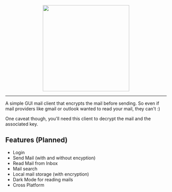 <p align="center">
  <img src="https://github.com/sz47/NexMail/blob/main/images/nexmail_main.png" align="center" width="270"> 
</p>

-----

A simple GUI mail client that encrypts the mail before sending. So even if mail providers like gmail or outlook wanted to read your mail, they can't :)

One caveat though, you'll need this client to decrypt the mail and the associated key.

## Features (Planned)

+ Login
+ Send Mail (with and without encyption)
+ Read Mail from Inbox
+ Mail search
+ Local mail storage (with encryption)
+ Dark Mode for reading mails
+ Cross Platform

